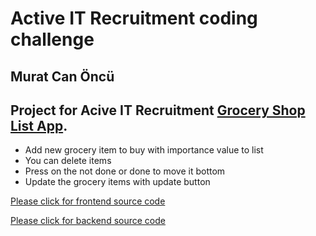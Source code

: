 # Active IT Recruitment coding challenge

## Murat Can Öncü

## Project for Acive IT Recruitment [Grocery Shop List App](https://muratcanoncu.github.io/ActiveITfrontend/#/).


* Add new grocery item to buy with importance value to list
* You can delete items 
* Press on the not done or done to move it bottom
* Update the grocery items with update button

 [Please click for frontend source code](https://github.com/muratcanoncu/ActiveITfrontend/tree/master)

 [Please click for backend source code](https://github.com/muratcanoncu/ActiveIT-Backend)
